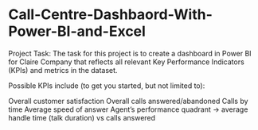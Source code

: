 # Call-Centre-Dashbaord-With-Power-BI-and-Excel
Project Task: The task for this project is to create a dashboard in Power BI for Claire Company that reflects all relevant Key Performance Indicators (KPIs) and metrics in the dataset.

Possible KPIs include (to get you started, but not limited to):

Overall customer satisfaction
Overall calls answered/abandoned
Calls by time
Average speed of answer
Agent’s performance quadrant -> average handle time (talk duration) vs calls answered

